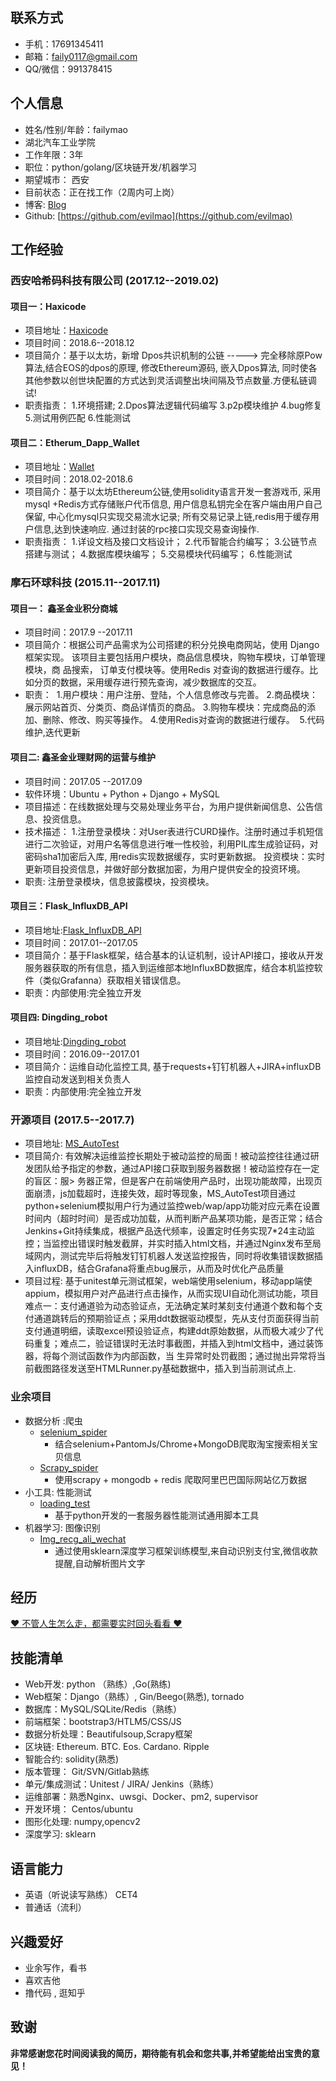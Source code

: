 

## 联系方式

- 手机：17691345411 
- 邮箱：faily0117@gmail.com
- QQ/微信：991378415

## 个人信息

- 姓名/性别/年龄：failymao
- 湖北汽车工业学院   
- 工作年限：3年
- 职位：python/golang/区块链开发/机器学习
- 期望城市： 西安
- 目前状态：正在找工作（2周内可上岗）
- 博客: [Blog](https://www.cnblogs.com/failymao/)
- Github: [https://github.com/evilmao](https://github.com/evilmao)


## 工作经验

###  西安哈希码科技有限公司    (2017.12--2019.02)

####  项目一：Haxicode

- 项目地址：[Haxicode](https://github.com/xianhashchain)
- 项目时间：2018.6--2018.12
- 项目简介：基于以太坊，新增 Dpos共识机制的公链 -----> 完全移除原Pow算法,结合EOS的dpos的原理, 修改Ethereum源码, 嵌入Dpos算法, 同时使各其他参数以创世块配置的方式达到灵活调整出块间隔及节点数量.方便私链调试!
- 职责指责：
  1.环境搭建;
  2.Dpos算法逻辑代码编写
  3.p2p模块维护
  4.bug修复
  5.测试用例匹配
  6.性能测试

####  项目二：Etherum_Dapp_Wallet

- 项目地址：[Wallet](https://github.com/evilmao/Ethereum-dapp-wallet)
- 项目时间：2018.02-2018.6
- 项目简介：基于以太坊Ethereum公链,使用solidity语言开发一套游戏币, 采用 mysql +Redis方式存储账户代币信息, 用户信息私钥完全在客户端由用户自己保留, 中心化mysql只实现交易流水记录; 所有交易记录上链,redis用于缓存用户信息,达到快速响应. 通过封装的rpc接口实现交易查询操作. 
- 职责指责：
    1.详设文档及接口文档设计；
    2.代币智能合约编写；
    3.公链节点搭建与测试；
    4.数据库模块编写；
    5.交易模块代码编写；
    6.性能测试


###  摩石环球科技    (2015.11--2017.11)

####  项目一： 鑫圣金业积分商城

- 项目时间：2017.9 --2017.11
- 项目简介：根据公司产品需求为公司搭建的积分兑换电商网站，使用 Django 框架实现。 该项目主要包括用户模块，商品信息模块，购物车模块，订单管理模块，商 品搜索， 订单支付模块等。使用Redis 对查询的数据进行缓存。比如分页的数据，采用缓存进行预先查询，减少数据库的交互。
- 职责： 
	​ 1.用户模块：用户注册、登陆，个人信息修改与完善。 
	​ 2.商品模块：展示网站首页、分类页、商品详情页的商品。 
	​ 3.购物车模块：完成商品的添加、删除、修改、购买等操作。 
	​ 4.使用Redis对查询的数据进行缓存。
	​ 5.代码维护,迭代更新

####  项目二: 鑫圣金业理财网的运营与维护

-   项目时间：2017.05 --2017.09
-   软件环境：Ubuntu + Python + Django + MySQL
-   项目描述：在线数据处理与交易处理业务平台，为用户提供新闻信息、公告信息、投资信息。
-   技术描述： 1.注册登录模块：对User表进行CURD操作。注册时通过手机短信进行二次验证，对用户名等信息进行唯一性校验，利用PIL库生成验证码，对密码sha1加密后入库, 用redis实现数据缓存，实时更新数据。 投资模块：实时更新项目投资信息，并做好部分数据加密，为用户提供安全的投资环境。
-   职责: 注册登录模块，信息披露模块，投资模块。

####  项目三：Flask_InfluxDB_API

- 项目地址:[Flask_InfluxDB_API](https://github.com/evilmao/Flask_InfluxDB_API)
- 项目时间：2017.01--2017.05
- 项目简介：基于Flask框架，结合基本的认证机制，设计API接口，接收从开发服务器获取的所有信息，插入到运维部本地InfluxBD数据库，结合本机监控软件（类似Grafanna）获取相关错误信息。
- 职责：内部使用:完全独立开发

####  项目四: Dingding_robot

- 项目地址:[Dingding_robot](https://github.com/evilmao/Dingding_robot)
- 项目时间：2016.09--2017.01
- 项目简介：运维自动化监控工具, 基于requests+钉钉机器人+JIRA+influxDB监控自动发送到相关负责人
- 职责：内部使用:完全独立开发


###  开源项目  (2017.5--2017.7)

- 项目地址: [MS_AutoTest](https://github.com/evilmao/python_auto_test/tree/master/XSTZ_Test_framework)
- 项目简介: 有效解决运维监控长期处于被动监控的局面！被动监控往往通过研发团队给予指定的参数，通过API接口获取到服务器数据！被动监控存在一定的盲区：服> 务器正常，但是客户在前端使用产品时，出现功能故障，出现页面崩溃，js加载超时，连接失效，超时等现象，MS_AutoTest项目通过python+selenium模拟用户行为通过监控web/wap/app功能对应元素在设置时间内（超时时间）是否成功加载，从而判断产品某项功能，是否正常；结合Jenkins+Git持续集成，根据产品迭代频率，设置定时任务实现7*24主动监控；当监控出错误时触发截屏，并实时插入html文档，并通过Nginx发布至局域网内，测试完毕后将触发钉钉机器人发送监控报告，同时将收集错误数据插入influxDB，结合Grafana将重点bug展示，从而及时优化产品质量
- 项目过程: 基于unitest单元测试框架，web端使用selenium，移动app端使appium，模拟用户对产品进行点击操作，从而实现UI自动化测试功能，项目难点一：支付通道验为动态验证点，无法确定某时某刻支付通道个数和每个支付通道跳转后的预期验证点；采用ddt数据驱动模型，先从支付页面获得当前支付通道明细，读取excel预设验证点，构建ddt原始数据，从而极大减少了代码重复；难点二，验证错误时无法时事截图，并插入到html文档中，通过装饰器，将每个测试函数作为内部函数，当 生异常时处罚截图；通过抛出异常将当前截图路径发送至HTMLRunner.py基础数据中，插入到当前测试点上.

###  业余项目
- 数据分析 :爬虫
  - [selenium_spider](https://github.com/evilmao/Python_Selenium_Spider)
    - 结合selenium+PantomJs/Chrome+MongoDB爬取淘宝搜索相关宝贝信息
  - [Scrapy_spider](https://github.com/evilmao/scrapy_spider)
     - 使用scrapy + mongodb + redis 爬取阿里巴巴国际网站亿万数据
- 小工具: 性能测试
  - [loading_test](https://github.com/evilmao/XSTZ_loading_test)
    - 基于python开发的一套服务器性能测试通用脚本工具
- 机器学习: 图像识别
    - [Img_recg_ali_wechat](https://github.com/evilmao/Img_recg_ali_wechat)
      - 通过使用sklearn深度学习框架训练模型,来自动识别支付宝,微信收款提醒,自动解析图片文字

## 经历

[♥ 不管人生怎么走，都需要实时回头看看 ♥](http://www.cnblogs.com/failymao/p/8699180.html)


## 技能清单

- Web开发: python （熟练）,Go(熟练) 
- Web框架：Django（熟练）, Gin/Beego(熟悉), tornado
- 数据库：MySQL/SQLite/Redis（熟练）
- 前端框架：bootstrap3/HTLM5/CSS/JS 
- 数据分析处理：Beautifulsoup,Scrapy框架
- 区块链: Ethereum. BTC. Eos. Cardano. Ripple
- 智能合约: solidity(熟悉)
- 版本管理： Git/SVN/Gitlab熟练
- 单元/集成测试：Unitest / JIRA/ Jenkins（熟练）
- 运维部署：熟悉Nginx、uwsgi、Docker、pm2,  supervisor
- 开发环境： Centos/ubuntu
- 图形化处理:  numpy,opencv2
- 深度学习: sklearn

## 语言能力

- 英语（听说读写熟练） CET4
- 普通话（流利）

## 兴趣爱好

- 业余写作，看书
- 喜欢吉他
- 撸代码 , 逛知乎

## 致谢

**非常感谢您花时间阅读我的简历，期待能有机会和您共事,并希望能给出宝贵的意见！**


